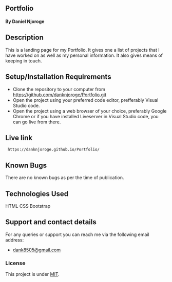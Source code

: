 ## Portfolio
#### By Daniel Njoroge
## Description
This is a landing page for my Portfolio. It gives one a list of projects that I have worked on as well as my personal information. It also gives means of keeping in touch. 
## Setup/Installation Requirements
* Clone the repository to your computer from 
     https://github.com/danknjoroge/Portfolio.git
* Open the project using your preferred code editor, prefferably Visual Studio code.
* Open the project using a web browser of your choice, preferably Google Chrome or if you have installed Liveserver in Visual Studio code, you can go live from there.
## Live link
     https://danknjoroge.github.io/Portfolio/
## Known Bugs
There are no known bugs as per the time of publication. 
## Technologies Used
HTML 
CSS
Bootstrap
## Support and contact details
For any queries or support you can reach me via the following email address:
* dank8505@gmail.com
### License
This project is under [MIT](LICENSE).
